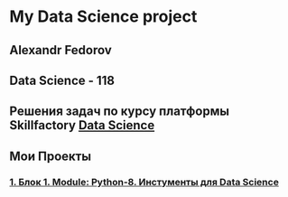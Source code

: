 # My Data Science project

## **Alexandr Fedorov** 
## Data Science - 118
## Решения задач по курсу платформы Skillfactory [Data Science](https://skillfactory.ru/data-scientist-pro)

## Мои Проекты

### [1. Блок 1. Module: Python-8. Инстументы для Data Science](https://github.com/xndrf/SF-DS118/tree/main/project_0)